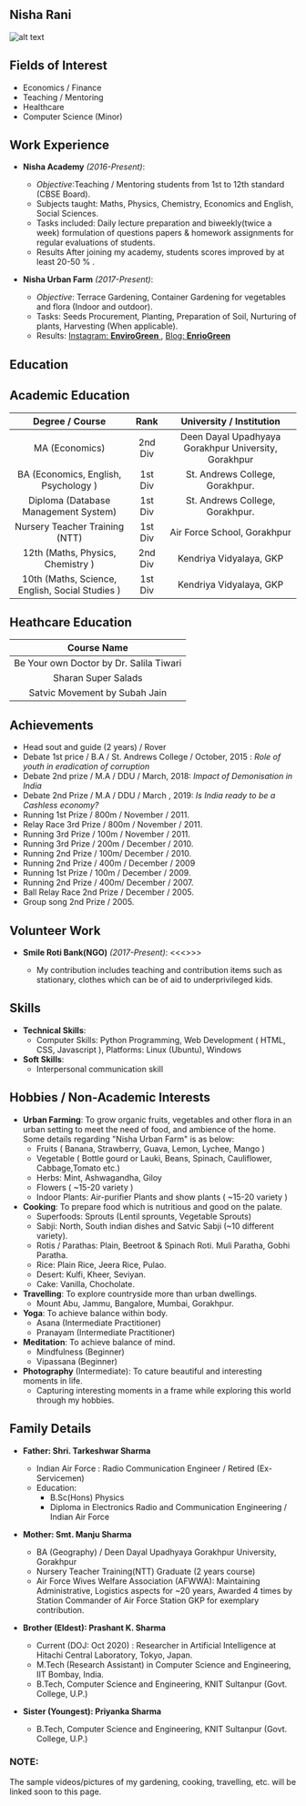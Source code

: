## Nisha Rani
![alt text](img/nisha-pic.jpg "Nisha's Profile Pic")


## Fields of Interest

* Economics / Finance
* Teaching / Mentoring
* Healthcare 
* Computer Science (Minor)

## Work Experience

* **Nisha Academy** *(2016-Present)*: 
  * *Objective*:Teaching / Mentoring students from 1st to 12th standard (CBSE Board).
  * Subjects taught:  Maths, Physics, Chemistry, Economics and English, Social Sciences.
  * Tasks included: Daily lecture preparation and biweekly(twice a week) formulation of questions papers & homework assignments for regular evaluations of students.
  * Results After joining my academy, students scores improved by at least 20-50 % . 
  
* **Nisha Urban Farm** *(2017-Present)*:  
  * *Objective*: Terrace Gardening, Container Gardening for vegetables and flora (Indoor and outdoor).
  * Tasks: Seeds Procurement, Planting, Preparation of Soil, Nurturing of plants, Harvesting (When applicable).
  * Results: [Instagram: **EnviroGreen** ](https://www.instagram.com/envirogreen_/), [Blog: **EnrioGreen**](https://rnishacom.wordpress.com/)

## Education

## Academic Education
|                 Degree / Course                 |  Rank   |               University / Institution               |
|:-----------------------------------------------:|:-------:|:----------------------------------------------------:|
| MA (Economics)                                  | 2nd Div | Deen Dayal Upadhyaya Gorakhpur University, Gorakhpur |
| BA (Economics, English, Psychology )            | 1st Div | St. Andrews College, Gorakhpur.                      |
| Diploma (Database Management System)            | 1st Div | St. Andrews College, Gorakhpur.                      |
| Nursery Teacher Training (NTT)                  | 1st Div | Air Force School, Gorakhpur                          |
| 12th (Maths, Physics, Chemistry )               | 2nd Div | Kendriya Vidyalaya, GKP                              |
| 10th (Maths, Science, English, Social Studies ) | 1st Div | Kendriya Vidyalaya, GKP                              |

## Heathcare Education 
|                Course Name              |
|:---------------------------------------:|
| Be Your own Doctor by Dr. Salila Tiwari |
|           Sharan Super Salads           |
|      Satvic Movement by Subah Jain      |


## Achievements
* Head sout and guide (2 years) / Rover 
* Debate 1st price / B.A / St. Andrews College / October, 2015 : *Role of youth in eradication of corruption*
* Debate 2nd prize / M.A / DDU / March, 2018: *Impact of Demonisation in India* 
* Debate 2nd Prize / M.A / DDU / March , 2019: *Is India ready to be a Cashless economy?*
* Running 1st Prize / 800m / November / 2011.
* Relay Race 3rd Prize / 800m / November / 2011.
* Running 3rd Prize / 100m / November / 2011.
* Running 3rd Prize / 200m / December / 2010.
* Running 2nd Prize / 100m/ December / 2010.
* Running 2nd Prize / 400m / December / 2009
* Running 1st Prize / 100m / December / 2009.
* Running 2nd Prize / 400m/ December / 2007.
* Ball Relay Race 2nd Prize  / December / 2005.
* Group song 2nd Prize / 2005.


## Volunteer Work

* **Smile Roti Bank(NGO)** *(2017-Present)*:  <<<<add content>>>>
  * My contribution includes teaching and contribution items such as stationary, clothes which can be of aid to underprivileged kids.


## Skills

* **Technical Skills**:
  * Computer Skills: Python Programming, Web Development ( HTML, CSS, Javascript ), Platforms: Linux (Ubuntu), Windows
* **Soft Skills**:
  * Interpersonal communication skill

## Hobbies / Non-Academic Interests

* **Urban Farming**: To grow organic fruits, vegetables and other flora in an urban setting to meet the need of food, and ambience of the home. Some details regarding "Nisha Urban Farm" is as below:
  * Fruits ( Banana, Strawberry, Guava, Lemon, Lychee, Mango )
  * Vegetable ( Bottle gourd or Lauki, Beans, Spinach, Cauliflower, Cabbage,Tomato etc.)
  * Herbs: Mint, Ashwagandha, Giloy
  * Flowers ( ~15-20 variety )
  * Indoor Plants: Air-purifier Plants and show plants ( ~15-20 variety )
* **Cooking**: To prepare food which is nutritious and good on the palate.
  * Superfoods: Sprouts (Lentil sprounts, Vegetable Sprouts)
  * Sabji: North, South indian dishes and Satvic Sabji (~10 different variety). 
  * Rotis / Parathas: Plain, Beetroot & Spinach Roti. Muli Paratha, Gobhi Paratha.
  * Rice: Plain Rice, Jeera Rice, Pulao.
  * Desert: Kulfi, Kheer, Seviyan. 
  * Cake: Vanilla, Chocholate.
* **Travelling**: To explore countryside more than urban dwellings.
  * Mount Abu, Jammu, Bangalore, Mumbai, Gorakhpur.
* **Yoga**: To achieve balance within body.
  * Asana (Intermediate Practitioner)
  * Pranayam (Intermediate Practitioner)
* **Meditation**: To achieve balance of mind.
  * Mindfulness (Beginner)
  * Vipassana (Beginner)
* **Photography** (Intermediate): To cature beautiful and interesting moments in life.
  * Capturing interesting moments in a frame while exploring this world through my hobbies.
  
## Family Details
 
* **Father:  Shri. Tarkeshwar Sharma** 
  * Indian Air Force : Radio Communication Engineer / Retired (Ex-Servicemen)
  * Education: 
    * B.Sc(Hons) Physics
    * Diploma in Electronics Radio and Communication Engineering / Indian Air Force 

* **Mother: Smt. Manju Sharma**
  * BA (Geography) / Deen Dayal Upadhyaya Gorakhpur University, Gorakhpur
  * Nursery Teacher Training(NTT) Graduate (2 years course) 
  * Air Force Wives Welfare Association (AFWWA): Maintaining Administrative, Logistics aspects for ~20 years, Awarded 4 times by Station Commander of Air Force Station GKP for exemplary contribution.

* **Brother (Eldest): Prashant K. Sharma**
  * Current (DOJ: Oct 2020) : Researcher in Artificial Intelligence at Hitachi Central Laboratory, Tokyo, Japan.
  * M.Tech (Research Assistant) in Computer Science and Engineering, IIT Bombay, India.
  * B.Tech, Computer Science and Engineering, KNIT Sultanpur (Govt. College, U.P.)

* **Sister (Youngest): Priyanka Sharma**
  * B.Tech, Computer Science and Engineering, KNIT Sultanpur (Govt. College, U.P.)


### NOTE: 
The sample videos/pictures of my gardening, cooking, travelling, etc. will be linked soon to this page.


